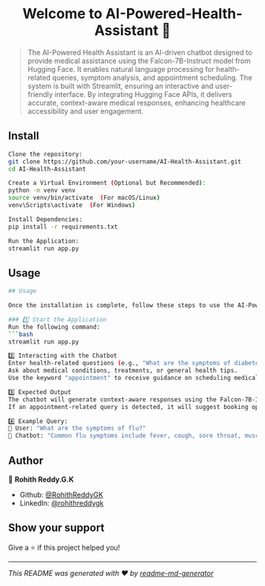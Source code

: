 <h1 align="center">Welcome to AI-Powered-Health-Assistant 👋</h1>
<p>
</p>

> The AI-Powered Health Assistant is an AI-driven chatbot designed to provide medical assistance using the Falcon-7B-Instruct model from Hugging Face. It enables natural language processing for health-related queries, symptom analysis, and appointment scheduling. The system is built with Streamlit, ensuring an interactive and user-friendly interface. By integrating Hugging Face APIs, it delivers accurate, context-aware medical responses, enhancing healthcare accessibility and user engagement.

## Install

```sh
Clone the repository:  
git clone https://github.com/your-username/AI-Health-Assistant.git  
cd AI-Health-Assistant  

Create a Virtual Environment (Optional but Recommended):  
python -m venv venv  
source venv/bin/activate  (For macOS/Linux)  
venv\Scripts\activate  (For Windows)  

Install Dependencies:  
pip install -r requirements.txt  

Run the Application:  
streamlit run app.py

```

## Usage

```sh
## Usage

Once the installation is complete, follow these steps to use the AI-Powered Health Assistant:

### 1️⃣ Start the Application  
Run the following command:
```bash
streamlit run app.py

2️⃣ Interacting with the Chatbot
Enter health-related questions (e.g., "What are the symptoms of diabetes?").
Ask about medical conditions, treatments, or general health tips.
Use the keyword "appointment" to receive guidance on scheduling medical appointments.

3️⃣ Expected Output
The chatbot will generate context-aware responses using the Falcon-7B-Instruct model.
If an appointment-related query is detected, it will suggest booking options.

4️⃣ Example Query:
💬 User: "What are the symptoms of flu?"
🤖 Chatbot: "Common flu symptoms include fever, cough, sore throat, muscle aches, fatigue, and headaches..."

```

## Author

👤 **Rohith Reddy.G.K**

* Github: [@RohithReddyGK](https://github.com/RohithReddyGK)
* LinkedIn: [@rohithreddygk](https://linkedin.com/in/rohithreddygk)

## Show your support

Give a ⭐️ if this project helped you!

***
_This README was generated with ❤️ by [readme-md-generator](https://github.com/kefranabg/readme-md-generator)_
